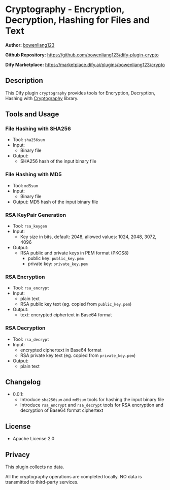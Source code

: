 # Cryptography - Encryption, Decryption, Hashing for Files and Text

**Author:** [bowenliang123](https://github.com/bowenliang123)

**Github Repository:** https://github.com/bowenliang123/dify-plugin-crypto

**Dify Marketplace:** https://marketplace.dify.ai/plugins/bowenliang123/crypto

## Description

This Dify plugin `cryptography` provides tools for Encryption, Decryption, Hashing with [Cryptography](https://cryptography.io/) library.

## Tools and Usage

### File Hashing with SHA256
  - Tool: `sha256sum`
  - Input: 
    - Binary file
  - Output: 
    - SHA256 hash of the input binary file

### File Hashing with MD5
  - Tool: `md5sum`
  - Input: 
    - Binary file
  - Output: MD5 hash of the input binary file

### RSA KeyPair Generation
  - Tool: `rsa_keygen` 
  - Input: 
    - Key size in bits, default: 2048, allowed values: 1024, 2048, 3072, 4096
  - Output: 
    - RSA public and private keys in PEM format (PKCS8)
      - public key: `public_key.pem`
      - private key: `private_key.pem`

### RSA Encryption
- Tool: `rsa_encrypt`
- Input:
    - plain text
    - RSA public key text (eg. copied from `public_key.pem`)
- Output:
  - text: encrypted ciphertext in Base64 format

### RSA Decryption
- Tool: `rsa_decrypt`
- Input:
    - encrypted ciphertext in Base64 format
    - RSA private key text (eg. copied from `private_key.pem`)
- Output:
    - plain text

## Changelog

- 0.0.1:
  - Introduce `sha256sum` and `md5sum` tools for hashing the input binary file
  - Introduce `rsa_encrypt` and `rsa_decrypt` tools for RSA encryption and decryption of Base64 format ciphertext

## License

- Apache License 2.0

## Privacy

This plugin collects no data.

All the cryptography operations are completed locally. NO data is transmitted to third-party services.
